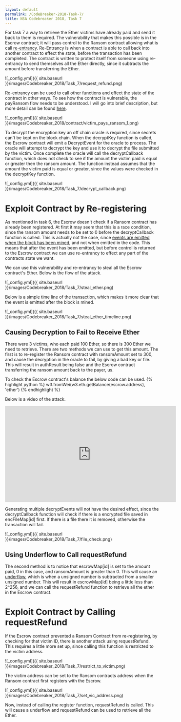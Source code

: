 ```yaml
---
layout: default
permalink: /CodeBreaker-2018-Task-7/
title: NSA Codebreaker 2018, Task 7
---
```


For task 7 a way to retrieve the Ether victims have already paid and send it back to them is required. The vulnerability that makes this possible is in the Escrow contract; it will pass control to the Ransom contract allowing what is call [re-entrancy](https://solidity.readthedocs.io/en/latest/security-considerations.html#re-entrancy). Re-Entrancy is when a contract is able to call back into another contract to effect the state, before the transaction has been completed. The contract is written to protect itself from someone using re-entrancy to send themselves all the Ether directly, since it subtracts the amount before transferring the Ether. 

![_config.yml]({{ site.baseurl }}/images/Codebreaker_2018/Task_7/request_refund.png)

Re-entrancy can be used to call other functions and effect the state of the contract in other ways. To see how the contract is vulnerable, the payRansom flow needs to be understood. I will go into brief description, but more detail can be found [here](https://armerj.github.io/CodeBreaker-2018-Contract/). 

![_config.yml]({{ site.baseurl }}/images/Codebreaker_2018/contract/victim_pays_ransom_1.png)

To decrypt the encryption key an off chain oracle is required, since secrets can't be kept on the block chain. When the decryptKey function is called, the Escrow contract will emit a DecryptEvent for the oracle to process. The oracle will attempt to decrypt the key and use it to decrypt the file submitted by the victim. Once complete the oracle will call the decryptCallback function, which does not check to see if the amount the victim paid is equal or greater then the ransom amount. The function instead assumes that the amount the victim paid is equal or greater, since the values were checked in the decryptKey function. 

![_config.yml]({{ site.baseurl }}/images/Codebreaker_2018/Task_7/decrypt_callback.png)

# Exploit Contract by Re-registering #

As mentioned in task 6, the Escrow doesn't check if a Ransom contract has already been registered. At first it may seem that this is a race condition, since the ransom amount needs to be set to 0 before the decryptCallback function is called. This is actually not the case, since [events are emitted when the block has been mined](https://medium.com/hello-sugoi/ethereum-communicating-with-the-off-chain-world-789fea13163b), and not when emitted in the code. This means that after the event has been emitted, but before control is returned to the Escrow contract we can use re-entrancy to effect any part of the contracts state we want. 

We can use this vulnerability and re-entrancy to steal all the Escrow contract's Ether. Below is the flow of the attack. 
 
![_config.yml]({{ site.baseurl }}/images/Codebreaker_2018/Task_7/steal_ether.png)

Below is a simple time line of the transaction, which makes it more clear that the event is emitted after the block is mined. 

![_config.yml]({{ site.baseurl }}/images/Codebreaker_2018/Task_7/steal_ether_timeline.png)

## Causing Decryption to Fail to Receive Ether ##

There were 3 victims, who each paid 100 Ether, so there is 300 Ether we need to retrieve. There are two methods we can use to get this amount. The first is to re-register the Ransom contract with ransomAmount set to 300, and cause the decryption in the oracle to fail, by giving a bad key or file. This will result in authResult being false and the Escrow contract transferring the ransom amount back to the payer, us. 

To check the Escrow contract's balance the below code can be used. 
{% highlight python %}
w3.fromWei(w3.eth.getBalance(escrow.address), 'ether')
{% endhighlight %}

Below is a video of the attack.
<iframe width="560" height="315" src="https://www.youtube.com/embed/skca2Wn9_sI?rel=0" frameborder="0" allow="autoplay; encrypted-media" allowfullscreen></iframe>

Generating multiple decryptEvents will not have the desired effect, since the decryptCallback function will check if there is a encrypted file saved in encFileMap[id] first. If there is a file there it is removed, otherwise the transaction will fail. 

![_config.yml]({{ site.baseurl }}/images/Codebreaker_2018/Task_7/file_check.png)

## Using Underflow to Call requestRefund ##

The second method is to notice that escrowMap[id] is set to the amount paid, 0 in this case, and ransomAmount is greater than 0. This will cause an [underflow](https://medium.com/3-min-blockchain/understanding-uint-overflows-and-underflows-solidity-ethereum-8603339259e6), which is when a unsigned number is subtracted from a smaller unsigned number. This will result in escrowMap[id] being a little less than 2^256, and we can call the requestRefund function to retrieve all the ether in the Escrow contract. 

# Exploit Contract by Calling requestRefund #

If the Escrow contract prevented a Ransom Contract from re-registering, by checking for that victim ID, there is another attack using requestRefund. This requires a little more set up, since calling this function is restricted to the victim address. 

![_config.yml]({{ site.baseurl }}/images/Codebreaker_2018/Task_7/restrict_to_victim.png)

The victim address can be set to the Ransom contracts address when the Ransom contract first registers with the Escrow. 
 
![_config.yml]({{ site.baseurl }}/images/Codebreaker_2018/Task_7/set_vic_address.png)

Now, instead of calling the register function, requestRefund is called. This will cause a underflow and requestRefund can be used to retrieve all the Ether. 



